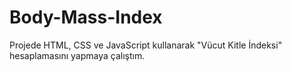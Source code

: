 # Body-Mass-Index
Projede HTML, CSS ve JavaScript kullanarak "Vücut Kitle İndeksi" hesaplamasını yapmaya çalıştım. 
